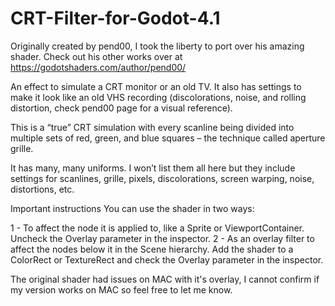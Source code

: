 # CRT-Filter-for-Godot-4.1
Originally created by pend00, I took the liberty to port over his amazing shader. Check out his other works over at https://godotshaders.com/author/pend00/


An effect to simulate a CRT monitor or an old TV. It also has settings to make it look like an old VHS recording (discolorations, noise, and rolling distortion, check pend00 page for a visual reference).

This is a “true” CRT simulation with every scanline being divided into multiple sets of red, green, and blue squares – the technique called aperture grille.

It has many, many uniforms. I won’t list them all here but they include settings for scanlines, grille, pixels, discolorations, screen warping, noise, distortions, etc.

Important instructions
You can use the shader in two ways:

  1 - To affect the node it is applied to, like a Sprite or ViewportContainer. Uncheck the Overlay parameter in the inspector.
  2 - As an overlay filter to affect the nodes below it in the Scene hierarchy. Add the shader to a ColorRect or TextureRect and check the Overlay parameter in the inspector.

The original shader had issues on MAC with it's overlay, I cannot confirm if my version works on MAC so feel free to let me know.

